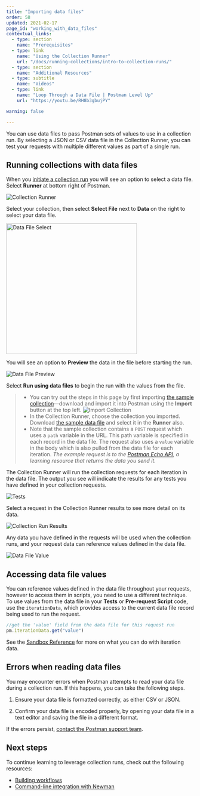 ```yaml
---
title: "Importing data files"
order: 58
updated: 2021-02-17
page_id: "working_with_data_files"
contextual_links:
  - type: section
    name: "Prerequisites"
  - type: link
    name: "Using the Collection Runner"
    url: "/docs/running-collections/intro-to-collection-runs/"
  - type: section
    name: "Additional Resources"
  - type: subtitle
    name: "Videos"
  - type: link
    name: "Loop Through a Data File | Postman Level Up"
    url: "https://youtu.be/RH8b3gbujPY"

warning: false

---
```


You can use data files to pass Postman sets of values to use in a collection run. By selecting a JSON or CSV data file in the Collection Runner, you can test your requests with multiple different values as part of a single run.

## Running collections with data files

When you [initiate a collection run](/docs/running-collections/intro-to-collection-runs/) you will see an option to select a data file. Select __Runner__ at bottom right of Postman.

![Collection Runner](https://assets.postman.com/postman-docs/collection-runner-for-v8.gif)

Select your collection, then select __Select File__ next to __Data__ on the right to select your data file.

<img alt="Data File Select" src="https://assets.postman.com/postman-docs/select-data-file-v8.jpg" height="350px"/>

You will see an option to __Preview__ the data in the file before starting the run.

![Data File Preview](https://assets.postman.com/postman-docs/preview-data-file.jpg)

Select __Run using data files__ to begin the run with the values from the file.

> * You can try out the steps in this page by first importing [the sample collection](https://assets.postman.com/postman-docs/58533790.json)—download and import it into Postman using the __Import__ button at the top left.
> ![Import Collection](https://assets.postman.com/postman-docs/collection-import-file-v8.jpg)
> * In the Collection Runner, choose the collection you imported. Download [the sample data file](https://assets.postman.com/postman-docs/58702589.json) and select it in the __Runner__ also.
> * Note that the sample collection contains a `POST` request which uses a `path` variable in the URL. This path variable is specified in each record in the data file. The request also uses a `value` variable in the body which is also pulled from the data file for each iteration. _The example request is to the [Postman Echo API](https://www.postman.com/postman/workspace/published-postman-templates/documentation/631643-f695cab7-6878-eb55-7943-ad88e1ccfd65?ctx=documentation), a learning resource that returns the data you send it._

The Collection Runner will run the collection requests for each iteration in the data file. The output you see will indicate the results for any tests you have defined in your collection requests.

![Tests](https://assets.postman.com/postman-docs/data-file-tests-tab-v8.jpg)

Select a request in the Collection Runner results to see more detail on its data.

![Collection Run Results](https://assets.postman.com/postman-docs/data-file-collection-run-v8.jpg)

Any data you have defined in the requests will be used when the collection runs, and your request data can reference values defined in the data file.

![Data File Value](https://assets.postman.com/postman-docs/request-body-data-run-v8.jpg)

## Accessing data file values

You can reference values defined in the data file throughout your requests, however to access them in scripts, you need to use a different technique. To use values from the data file in your __Tests__ or __Pre-request Script__ code, use the `iterationData`, which provides access to the current data file record being used to run the request.

```js
//get the 'value' field from the data file for this request run
pm.iterationData.get("value")
```

See the [Sandbox Reference](/docs/writing-scripts/script-references/postman-sandbox-api-reference/) for more on what you can do with iteration data.

## Errors when reading data files

You may encounter errors when Postman attempts to read your data file during a collection run. If this happens, you can take the following steps.

1. Ensure your data file is formatted correctly, as either CSV or JSON.

2. Confirm your data file is encoded properly, by opening your data file in a text editor and saving the file in a different format.

If the errors persist, [contact the Postman support team](https://support.postman.com/hc/en-us).

## Next steps

To continue learning to leverage collection runs, check out the following resources:

* [Building workflows](/docs/running-collections/building-workflows/)
* [Command-line integration with Newman](/docs/running-collections/using-newman-cli/command-line-integration-with-newman/)
